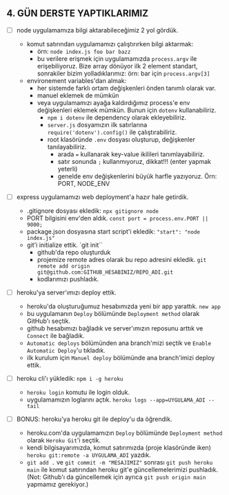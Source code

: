 ## 4. GÜN DERSTE YAPTIKLARIMIZ

- [ ] node uygulamamıza bilgi aktarabileceğimiz 2 yol gördük.
    - komut satırından uygulamamızı çalıştırırken bilgi aktarmak:
        - örn: `node index.js foo bar bazz`
        - bu verilere erişmek için uygulamamızda `process.argv` ile erişebiliyoruz. Bize array dönüyor ilk 2 element standart, sonrakiler bizim yolladıklarımız: örn: bar için `process.argv[3]`
    - environement variables'dan almak:
        - her sistemde farklı ortam değişkenleri önden tanımlı olarak var.
        - manuel eklemek de mümkün
        - veya uygulamamızı ayağa kaldırdığımız process'e env değişkenleri eklemek mümkün. Bunun için `dotenv` kullanabiliriz. 
            - `npm i dotenv` ile dependency olarak ekleyebiliriz.
            - `server.js` dosyamızın ilk satırlarına `require('dotenv').config()` ile çalıştırabiliriz.
            - root klasöründe `.env` dosyası oluşturup, değişkenler tanılayabiliriz. 
                - arada `=` kullanarak key-value ikilileri tanımlayabiliriz.
                - satır sonunda `;` kullanmıyoruz, dikkat!!! (enter yapmak yeterli)
                - genelde env değişkenlerini büyük harfle yazıyoruz. Örn: PORT, NODE_ENV
                

- [ ] express uygulamamızı web deployment'a hazır hale getirdik.
    - .gitignore dosyası ekledik: `npx gitignore node`
    - PORT bilgisini env'den aldık. `const port = process.env.PORT || 9000;`
    - package.json dosyasına start script'i ekledik: `"start": "node index.js"`
    - git'i initialize ettik. `git init``
        - github'da repo oluşturduk
        - projemize remote adres olarak bu repo adresini ekledik. `git remote add origin git@github.com:GITHUB_HESABINIZ/REPO_ADI.git`
        - kodlarımızı pushladık. 


- [ ] heroku'ya server'ımızı deploy ettik.
    - heroku'da oluşturuğumuz hesabımızda yeni bir app yarattık. `new app`
    - bu uygulamanın `Deploy` bölümünde `Deployment method` olarak GitHub'ı seçtik.
    - github hesabımızı bağladık ve server'ımızın reposunu arttık ve `Connect` ile bağladık.
    - `Automatic deploys` bölümünden ana branch'mizi seçtik ve `Enable Automatic Deploy`'u tıkladık.
    - ilk kurulum için `Manuel deploy` bölümünde ana branch'imizi deploy ettik.

- [ ] heroku cli'ı yükledik: `npm i -g heroku`
    - `heroku login` komutu ile login olduk.
    - uygulamamızın loglarını açtık. `heroku logs --app=UYGULAMA_ADI --tail`

- [ ] BONUS: heroku'ya heroku git ile deploy'u da öğrendik.
    - heroku.com'da uygulamamızın `Deploy` bölümünde `Deployment method` olarak `Heroku Git`'i seçtik.
    - kendi bilgisayarımızda, komut satırımızda (proje klasöründe iken) `heroku git:remote -a UYGULAMA_ADI` yazdık.
    - `git add .` ve `git commit -m "MESAJIMIZ"` sonrası `git push heroku main` ile komut satırından heroku git'e güncellemelerimizi pushladık. (Not: Github'ı da güncellemek için ayrıca `git push origin main` yapmamız gerekiyor.) 

        